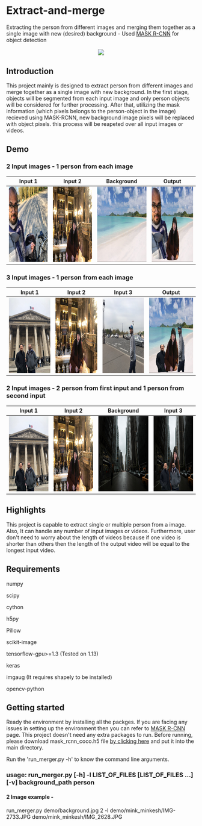 # Extract-and-merge
Extracting the person from different images and merging them together as a single image with new (desired) background - 
Used [MASK R-CNN](https://github.com/matterport/Mask_RCNN) for object detection

<p align="center">
  <img align = 'center' src = 'demo_results_merge/result_2.gif'>
</p>
<center></center>

## Introduction
This project mainly is designed to extract person from different images and merge together as a single image with new background.
In the first stage, objects will be segmented from each input image and only person objects will be considered for further processing.
After that, utilizing the mask information (which pixels belongs to the person-object in the image) recieved using MASK-RCNN, 
new background image pixels will be replaced with object pixels. this process will be reapeted over all input images or videos. 

## Demo

### 2 Input images - 1 person from each image

| Input 1        | Input 2 | Background | Output |
|:-------------:|:-------------:|:-------------:|:-------------:|
| <img width="200" height="200" src = 'demo/mink_minkesh/IMG-2804.JPG'> | <img width="200" height="200" src = 'demo/mink_minkesh/IMG-2733.JPG'> | <img width="200" height="200" src = 'demo/background.jpg'> | <img width="200" height="200" src = 'demo_results_merge/2_1_image.jpg'> |


### 3 Input images - 1 person from each image
| Input 1        | Input 2 | Input 3 | Output |
| :-------------: |:-------------:|:-------------: |:-------------:|
|<img width="200" height="200" src = 'demo/mink_minkesh/IMG_2628.JPG'> | <img width="200" height="200" src = 'demo/mink_minkesh/IMG-2733.JPG'> | <img width="200" height="200" src = 'demo/mink_minkesh/IMG-3002.JPG'> | <img width="200" height="200" src = 'demo_results_merge/3_1_image.jpg'> |

### 2 Input images - 2 person from first input and 1 person from second input

| Input 1        | Input 2 | Background | Input 3|
| :-------------: |:-------------:|:-------------:|:-------------:|
| <img width="200" height="200" src = 'demo/mink_minkesh/IMG_2628.JPG'> | <img width="200" height="200" src = 'demo/mink_minkesh/IMG-2733.JPG'> | <img width="200" height="200" src = 'demo/background_empty_road.jpg'> | <img width="200" height="200" src = 'demo_results_merge/2_2_image.jpg'> |

## Highlights
This project is capable to extract single or multiple person from a image. Also, It can handle any number of input images or videos. 
Furthermore, user don't need to worry about the length of videos because if one video is shorter than others then the length of the 
output video will be equal to the longest input video.

## Requirements
numpy

scipy

cython

h5py

Pillow

scikit-image

tensorflow-gpu>=1.3 (Tested on 1.13)

keras

imgaug (It requires shapely to be installed)

opencv-python

## Getting started
Ready the environment by installing all the packges. If you are facing any issues in setting up the environment then you can refer to 
[MASK R-CNN](https://github.com/matterport/Mask_RCNN) page. This project doesn't need any extra packages to run.
Before running, please download mask_rcnn_coco.h5 file
[by clicking here](https://github.com/matterport/Mask_RCNN/releases/download/v2.0/mask_rcnn_coco.h5) 
and put it into the main directory.

Run the 'run_merger.py -h' to know the command line arguments.

### usage: run_merger.py [-h] -l LIST_OF_FILES [LIST_OF_FILES ...] [-v] background_path person

#### 2 Image example - 
run_merger.py demo/background.jpg 2 -l demo/mink_minkesh/IMG-2733.JPG demo/mink_minkesh/IMG_2628.JPG
